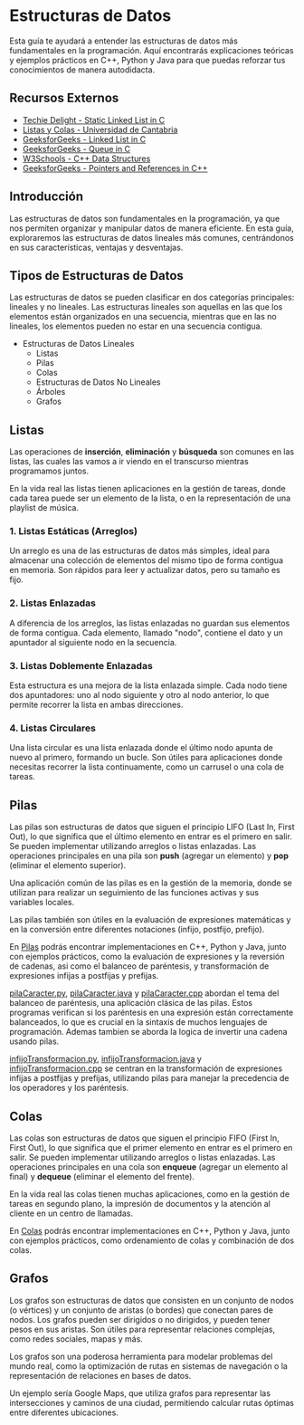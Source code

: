 # Estructuras de Datos

Esta guía te ayudará a entender las estructuras de datos más fundamentales en la programación. Aquí encontrarás explicaciones teóricas y ejemplos prácticos en C++, Python y Java para que puedas reforzar tus conocimientos de manera autodidacta.

## Recursos Externos

- [Techie Delight - Static Linked List in C](https://www.techiedelight.com/static-linked-list-c/)
- [Listas y Colas - Universidad de Cantabria](https://personales.unican.es/corcuerp/progcomp/slides/Listas_Colas.pdf)
- [GeeksforGeeks - Linked List in C](https://www.geeksforgeeks.org/c/linked-list-in-c/)
- [GeeksforGeeks - Queue in C](https://www.geeksforgeeks.org/c/queue-in-c/)
- [W3Schools - C++ Data Structures](https://www.w3schools.com/cpp/cpp_data_structures.asp)
- [GeeksforGeeks - Pointers and References in C++](https://www.geeksforgeeks.org/cpp/pointers-and-references-in-c/)

## Introducción

Las estructuras de datos son fundamentales en la programación, ya que nos permiten organizar y manipular datos de manera eficiente. En esta guía, exploraremos las estructuras de datos lineales más comunes, centrándonos en sus características, ventajas y desventajas.

## Tipos de Estructuras de Datos

Las estructuras de datos se pueden clasificar en dos categorías principales: lineales y no lineales. Las estructuras lineales son aquellas en las que los elementos están organizados en una secuencia, mientras que en las no lineales, los elementos pueden no estar en una secuencia contigua.

* Estructuras de Datos Lineales
  * Listas
  * Pilas
  * Colas
  * Estructuras de Datos No Lineales
  * Árboles
  * Grafos

## Listas

Las operaciones de **inserción**, **eliminación** y **búsqueda** son comunes en las listas, las cuales las vamos a ir viendo en el transcurso mientras programamos juntos.

En la vida real las listas tienen aplicaciones en la gestión de tareas, donde cada tarea puede ser un elemento de la lista, o en la representación de una playlist de música.

### 1. Listas Estáticas (Arreglos)

Un arreglo es una de las estructuras de datos más simples, ideal para almacenar una colección de elementos del mismo tipo de forma contigua en memoria. Son rápidos para leer y actualizar datos, pero su tamaño es fijo.

### 2. Listas Enlazadas

A diferencia de los arreglos, las listas enlazadas no guardan sus elementos de forma contigua. Cada elemento, llamado "nodo", contiene el dato y un apuntador al siguiente nodo en la secuencia.

### 3. Listas Doblemente Enlazadas

Esta estructura es una mejora de la lista enlazada simple. Cada nodo tiene dos apuntadores: uno al nodo siguiente y otro al nodo anterior, lo que permite recorrer la lista en ambas direcciones.

### 4. Listas Circulares

Una lista circular es una lista enlazada donde el último nodo apunta de nuevo al primero, formando un bucle. Son útiles para aplicaciones donde necesitas recorrer la lista continuamente, como un carrusel o una cola de tareas.

## Pilas

Las pilas son estructuras de datos que siguen el principio LIFO (Last In, First Out), lo que significa que el último elemento en entrar es el primero en salir. Se pueden implementar utilizando arreglos o listas enlazadas. Las operaciones principales en una pila son **push** (agregar un elemento) y **pop** (eliminar el elemento superior).

Una aplicación común de las pilas es en la gestión de la memoria, donde se utilizan para realizar un seguimiento de las funciones activas y sus variables locales.

Las pilas también son útiles en la evaluación de expresiones matemáticas y en la conversión entre diferentes notaciones (infijo, postfijo, prefijo).

En [Pilas](https://github.com/JeanVydes/curso-estructura-de-datos/blob/main/pilas) podrás encontrar implementaciones en C++, Python y Java, junto con ejemplos prácticos, como la evaluación de expresiones y la reversión de cadenas, asi como el balanceo de paréntesis, y transformación de expresiones infijas a postfijas y prefijas.

[pilaCaracter.py](https://github.com/JeanVydes/curso-estructura-de-datos/blob/main/pilas/pilaCaracter.py), [pilaCaracter.java](https://github.com/JeanVydes/curso-estructura-de-datos/blob/main/pilas/pilaCaracter.java) y [pilaCaracter.cpp](https://github.com/JeanVydes/curso-estructura-de-datos/blob/main/pilas/pilaCaracter.cpp) abordan el tema del balanceo de paréntesis, una aplicación clásica de las pilas. Estos programas verifican si los paréntesis en una expresión están correctamente balanceados, lo que es crucial en la sintaxis de muchos lenguajes de programación. Ademas tambien se aborda la logica de invertir una cadena usando pilas.

[infijoTransformacion.py](https://github.com/JeanVydes/curso-estructura-de-datos/blob/main/pilas/infijoTransformacion.py), [infijoTransformacion.java](https://github.com/JeanVydes/curso-estructura-de-datos/blob/main/pilas/infijoTransformacion.java) y [infijoTransformacion.cpp](https://github.com/JeanVydes/curso-estructura-de-datos/blob/main/pilas/infijoTransformacion.cpp) se centran en la transformación de expresiones infijas a postfijas y prefijas, utilizando pilas para manejar la precedencia de los operadores y los paréntesis.

## Colas

Las colas son estructuras de datos que siguen el principio FIFO (First In, First Out), lo que significa que el primer elemento en entrar es el primero en salir. Se pueden implementar utilizando arreglos o listas enlazadas. Las operaciones principales en una cola son **enqueue** (agregar un elemento al final) y **dequeue** (eliminar el elemento del frente).

En la vida real las colas tienen muchas aplicaciones, como en la gestión de tareas en segundo plano, la impresión de documentos y la atención al cliente en un centro de llamadas.

En [Colas](https://github.com/JeanVydes/curso-estructura-de-datos/blob/main/colas) podrás encontrar implementaciones en C++, Python y Java, junto con ejemplos prácticos, como ordenamiento de colas y combinación de dos colas.

## Grafos

Los grafos son estructuras de datos que consisten en un conjunto de nodos (o vértices) y un conjunto de aristas (o bordes) que conectan pares de nodos. Los grafos pueden ser dirigidos o no dirigidos, y pueden tener pesos en sus aristas. Son útiles para representar relaciones complejas, como redes sociales, mapas y más.

Los grafos son una poderosa herramienta para modelar problemas del mundo real, como la optimización de rutas en sistemas de navegación o la representación de relaciones en bases de datos.

Un ejemplo sería Google Maps, que utiliza grafos para representar las intersecciones y caminos de una ciudad, permitiendo calcular rutas óptimas entre diferentes ubicaciones.